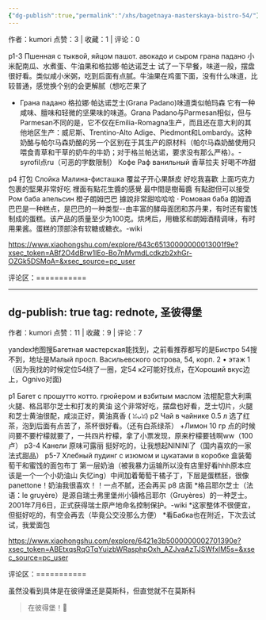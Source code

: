 ```yaml
---
{"dg-publish":true,"permalink":"/xhs/bagetnaya-masterskaya-bistro-54/"}
---
```


作者：kumori
点赞：3   |   收藏：1   |   评论：0

p1-3 Пшенная с тыквой, яйцом пашот. авокадо и сыром грана падано
小米配南瓜、水煮蛋、牛油果和格拉娜·帕达诺芝士 试了一下早餐，味道一般，摆盘很好看。类似咸小米粥，吃到后面有点腻。牛油果在鸡蛋下面，没有什么味道，比较普通，感觉换个别的会更解腻（想吃芒果了
* Грана падано 格拉娜·帕达诺芝士(Grana Padano)味道类似帕玛森
它有一种咸味、膻味和轻微的坚果味的味道。Grana Padano与Parmesan相似，但与Parmesan不同的是，它不仅在Emilia-Romagna生产，而且还在意大利的其他地区生产：威尼斯、Trentino-Alto Adige、Piedmont和Lombardy。这种奶酪与帕尔马森奶酪的另一个区别在于其生产的原材料（帕尔马森奶酪使用只喂食青草和干草的奶牛的牛奶；对于格兰帕达诺，要求没有那么严格）。-syrofil点ru（可恶的字数限制）
Кофе Раф ванильный 香草拉夫 好喝不咋甜
	
p4 打包
Слойка Малина-фисташка 覆盆子开心果酥皮 好吃我喜歡 上面巧克力包裹的堅果非常好吃 裡面有點花生醬的感覺 最中間是樹莓醬 有點甜但可以接受
Ром баба апельсин 橙子朗姆巴巴 據說非常甜哈哈哈
· Ромовая ба́ба
朗姆酒巴巴是一种糕点，是巴巴的一种类型--由丰富的酵母面团和苏丹果，有时还有蜜饯制成的蛋糕。该产品的质量至少为100克。烘烤后，用糖浆和朗姆酒精调味，有时用果酱。蛋糕的顶部涂有软糖或糖衣。-wiki

https://www.xiaohongshu.com/explore/643c65130000000013001f9e?xsec_token=ABf2O4dBrw1IEo-Bo7nMvmdLcdkzb2xhGr-OZGk5DSMoA=&xsec_source=pc_user

评论区：===========


---
dg-publish: true
tag: rednote, 圣彼得堡
---
作者：kumori
点赞：11   |   收藏：9   |   评论：7

yandex地图搜Багетная мастерская能找到，之前看推荐都写的是Бистро 54搜不到，地址是Малый просп. Васильевского острова, 54, корп. 2 • этаж 1（因为我找的时候定位54绕了一圈，定54 к2可能好找点，在Хороший вкус边上，Ognivo对面)
	
p1 Багет с прошутто котто. грюйером и взбитым маслом 法棍配意大利熏火腿、格吕耶尔芝士和打发的黄油 这个非常好吃，摆盘也好看，芝士切片，火腿和芝士黄油很配，咸淡正好，黄油真香 ( ꈍᴗꈍ)
p2 Чай в чайнике 0.5 л 选了红茶，泡到后面有点苦了，茶杯很好看。（还有白茶绿茶）
+Лимон 10 гр 点的时候问要不要柠檬就要了，一共四片柠檬，拿了小票发现，原来柠檬要钱啊ww（100卢）
p3-4 Канели 原味可露丽 挺好吃的，让我想起NININI了（国内喜欢的一家法式甜品）
p5-7 Хлебный пудинг с изюмом и цукатами в коробке 盒装葡萄干和蜜饯的面包布丁 第一层奶油（被我暴力运输所以没有店里好看hhh原本应该是一个一个小奶油山 失忆ing）中间加着葡萄干橘子丁，下层是蛋糕胚，很像panettone！奶油我很喜欢！！一点不腻，还会再买
p8 店面
*格吕耶尔芝士（法语：le gruyère）是源自瑞士弗里堡州小镇格吕耶尔（Gruyères）的一种芝士。2001年7月6日，正式获得瑞士原产地命名控制保护。-wiki
*这家整体不很便宜，但挺好吃的，有空会再去（毕竟公交没那么方便）
*看Бабка也在附近，下次去试试，我爱面包

https://www.xiaohongshu.com/explore/6421e3b5000000002701390e?xsec_token=ABEtxqsRqGTqYuizbWRasphpOxh_AZJvaAzTJSWfxlM5s=&xsec_source=pc_user

评论区：===========

虽然没看到具体是在彼得堡还是莫斯科，但直觉就不在莫斯科

> 在彼得堡！🤣